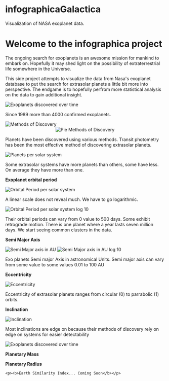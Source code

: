 # infographicaGalactica
Visualization of NASA exoplanet data.

<html>
  <h1> Welcome to the infographica project </h1>
  <p>The ongoing search for exoplanets is an awesome  mission for mankind to embark on. Hopefully it may shed light on the possibility of extraterrestrial life somewhere in the Universe.</p>
  <p>This side project attempts to visualize the data from Nasa's exoplanet database to put the search for extrasolar planets a little bit more into perspective. The endgame is to hopefully perfrom more statistical analysis on the data to gain additional insight.</p>
  
  <img src="/Vissies/t01DiscoveryOfExoplanetsOverTime.png" alt="Exoplanets discovered over time">
  
   <p>Since 1989 more than 4000 confirmed exoplanets.</p>
  
  <img src="/Vissies/Methods_of_discovery.png" alt="Methods of Discovery">
  <center>
  <img src="/Vissies/pie_Methods_of_discovery.png" alt="Pie Methods of Discovery">
  </center>

  <p>Planets have been discovered using various methods. Transit photometry has been the most effective method of discovering extrasolar planets.</p>
  
  <img src="/Vissies/Planets_per_solar_system.png" alt="Planets per solar system">
   <p>Some extrasolar systems have more planets than others, some have less. On average they have more than one.</p>
   
   <p><b>Exoplanet orbital period</b></p>

  <img src="/Vissies/orbital_period.png" alt="Orbital Period per solar system">
  <p>A linear scale does not reveal much. We have to go logarithmic.</p>
  <img src="/Vissies/sorted_orbital_period_log10.png" alt="Orbital Period per solar system log 10">
  
   <p>Their orbital periods can vary from 0 value to 500 days. Some exhibit retrograde motion. There is one planet where a year lasts seven million days. We start seeing common clusters in the data.</p>
   
  <p><b>Semi Major Axis</b></p>
   
  <img src="/Vissies/pl_Semi_maj_axis_AU.png" alt="Semi Major axis in AU">
  <img src="/Vissies/pl_Semi_maj_axis_AU_log10.png" alt="Semi Major axis in AU log 10">
  
   <p>Exo planets Semi major Axis in astronomical Units. Semi major axis can vary from some value to some values 0.01 to 100 AU</p>
   
  <p><b>Eccentricity</b></p>
   
  <img src="/Vissies/orbital_eccentricity.png" alt="Eccentricity">
  
   <p>Eccentricity of extrasolar planets ranges from circular (0) to parrabolic (1) orbits.</p>

  <p><b>Inclination</b></p>
   <img src="/Vissies/orbital_inclination.png" alt="Inclination">
   
  <p>Most inclinations are edge on because their methods of discovery rely on edge on systems for easier detectability</p>
   
  <img src="/Vissies/t04rangeOfKNownTemperaturesOfExoplanets.png" alt="Exoplanets discovered over time">
  
  <p><b>Planetary Mass</b></p>
  
  
  <p><b>Planetary Radius</b></p>
  
    <p><b>Earth Similarity Index... Coming Soon</b></p>
  
</html>
